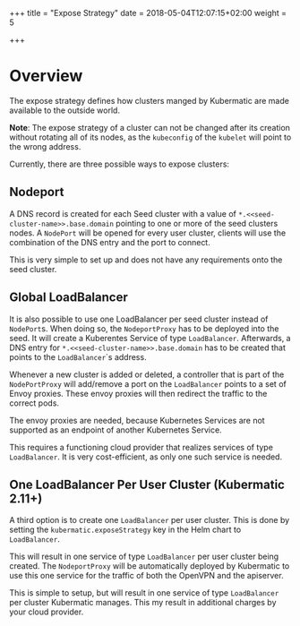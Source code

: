 +++
title = "Expose Strategy"
date = 2018-05-04T12:07:15+02:00
weight = 5

+++

# Overview

The expose strategy defines how clusters manged by Kubermatic are made available to the outside world.

**Note**: The expose strategy of a cluster can not be changed after its creation without rotating all
of its nodes, as the `kubeconfig` of the `kubelet` will point to the wrong address.

Currently, there are three possible ways to expose clusters:

## Nodeport

A DNS record is created for each Seed cluster with a value of `*.<<seed-cluster-name>>.base.domain`
pointing to one or more of the seed clusters nodes. A `NodePort` will be opened for every user
cluster, clients will use the combination of the DNS entry and the port to connect.

This is very simple to set up and does not have any requirements onto the seed cluster.

## Global LoadBalancer

It is also possible to use one LoadBalancer per seed cluster instead of `NodePort`s. When doing so,
the `NodeportProxy` has to be deployed into the seed. It will create a Kuberentes Service of type
`LoadBalancer`. Afterwards, a DNS entry for `*.<<seed-cluster-name>>.base.domain` has to be created
that points to the `LoadBalancer`\`s address.

Whenever a new cluster is added or deleted, a controller that is part of the `NodePortProxy` will
add/remove a port on the `LoadBalancer` points to a set of Envoy proxies. These envoy proxies will
then redirect the traffic to the correct pods.

The envoy proxies are needed, because Kubernetes Services are not supported as an endpoint of another
Kubernetes Service.

This requires a functioning cloud provider that realizes services of type `LoadBalancer`. It is very
cost-efficient, as only one such service is needed.

## One LoadBalancer Per User Cluster (Kubermatic 2.11+)

A third option is to create one `LoadBalancer` per user cluster. This is done by setting the
`kubermatic.exposeStrategy` key in the Helm chart to `LoadBalancer`.

This will result in one service of type `LoadBalancer` per user cluster being created. The
`NodeportProxy` will be automatically deployed by Kubermatic to use this one service for the
traffic of both the OpenVPN and the apiserver.

This is simple to setup, but will result in one service of type `LoadBalancer` per cluster
Kubermatic manages. This my result in additional charges by your cloud provider.
